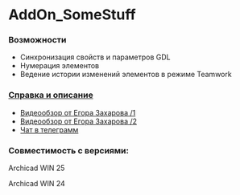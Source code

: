 # AddOn_SomeStuff
### Возможности
* Синхронизация свойств и параметров GDL
* Нумерация элементов
* Ведение истории изменений элементов в режиме Teamwork

### [Справка и описание](https://github.com/kuvbur/AddOn_SomeStuff/wiki)

* [Видеообзор от Егора Захарова /1](https://www.youtube.com/watch?v=msOBRXge0ec)
* [Видеообзор от Егора Захарова /2](https://youtu.be/s541ycUumtI)
* [Чат в телеграмм](https://t.me/joinchat/G4VyxoQ9-S1mNDQy)

### Совместимость с версиями:
Archicad WIN 25

Archicad WIN 24
